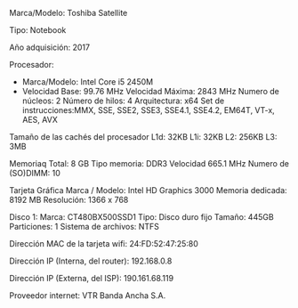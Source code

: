 Marca/Modelo: Toshiba Satellite

Tipo: Notebook

Año adquisición: 2017

Procesador:
- Marca/Modelo: Intel Core i5 2450M
- Velocidad Base: 99.76 MHz
	Velocidad Máxima: 2843 MHz
	Numero de núcleos: 2
	Número de hilos: 4
	Arquitectura: x64
	Set de instrucciones:MMX, SSE, SSE2, SSE3, SSE4.1, SSE4.2, EM64T, VT-x, AES, AVX

Tamaño de las cachés del procesador
	L1d: 32KB
	L1i: 32KB
	L2: 256KB
	L3: 3MB

Memoriaq
	Total: 8 GB
	Tipo memoria: DDR3
	Velocidad 665.1 MHz
	Numero de (SO)DIMM: 10

Tarjeta Gráfica
	Marca / Modelo: Intel HD Graphics 3000
	Memoria dedicada: 8192 MB
	Resolución: 1366 x 768

Disco 1:
	Marca: CT480BX500SSD1
	Tipo: Disco duro fijo
	Tamaño: 445GB
	Particiones: 1
	Sistema de archivos: NTFS

Dirección MAC de la tarjeta wifi: 24:FD:52:47:25:80

Dirección IP (Interna, del router): 192.168.0.8

Dirección IP (Externa, del ISP): 190.161.68.119

Proveedor internet: VTR Banda Ancha S.A.
